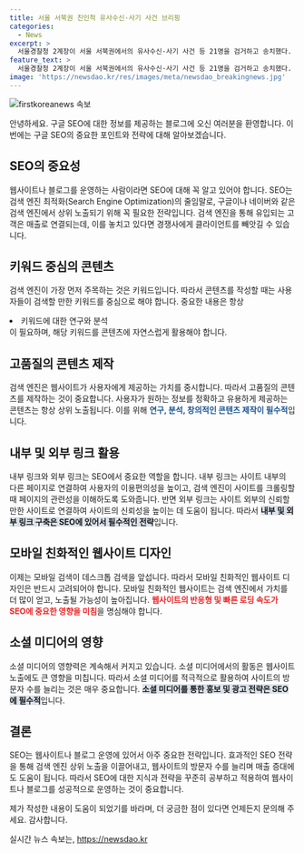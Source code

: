 ```yaml
---
title: 서울 서북권 친인척 유사수신·사기 사건 브리핑
categories:
  - News
excerpt: >
  서울경찰청 2계장이 서울 서북권에서의 유사수신·사기 사건 등 21명을 검거하고 송치했다.
feature_text: >
  서울경찰청 2계장이 서울 서북권에서의 유사수신·사기 사건 등 21명을 검거하고 송치했다.
image: 'https://newsdao.kr/res/images/meta/newsdao_breakingnews.jpg'
---
```


<p><img src="https://newsdao.kr/res/images/meta/newsdao_breakingnews.jpg" alt="firstkoreanews 속보" /></p>

<p>안녕하세요. 구글 SEO에 대한 정보를 제공하는 블로그에 오신 여러분을 환영합니다. 이번에는 구글 SEO의 중요한 포인트와 전략에 대해 알아보겠습니다.</p>

<h2 data-ke-size="size26">SEO의 중요성</h2>

<p data-ke-size="size16">웹사이트나 블로그를 운영하는 사람이라면 SEO에 대해 꼭 알고 있어야 합니다. SEO는 검색 엔진 최적화(Search Engine Optimization)의 줄임말로, 구글이나 네이버와 같은 검색 엔진에서 상위 노출되기 위해 꼭 필요한 전략입니다. 검색 엔진을 통해 유입되는 고객은 매출로 연결되는데, 이를 놓치고 있다면 경쟁사에게 클라이언트를 빼앗길 수 있습니다.</p>

<h2 data-ke-size="size26">키워드 중심의 콘텐츠</h2>

<p data-ke-size="size16">검색 엔진이 가장 먼저 주목하는 것은 키워드입니다. 따라서 콘텐츠를 작성할 때는 사용자들이 검색할 만한 키워드를 중심으로 해야 합니다. 중요한 내용은 항상 <li>키워드에 대한 연구와 분석</li>이 필요하며, 해당 키워드를 콘텐츠에 자연스럽게 활용해야 합니다.</p>

<h2 data-ke-size="size26">고품질의 콘텐츠 제작</h2>

<p data-ke-size="size16">검색 엔진은 웹사이트가 사용자에게 제공하는 가치를 중시합니다. 따라서 고품질의 콘텐츠를 제작하는 것이 중요합니다. 사용자가 원하는 정보를 정확하고 유용하게 제공하는 콘텐츠는 항상 상위 노출됩니다. 이를 위해 <b><span style="color: #1a5490;">연구, 분석, 창의적인 콘텐츠 제작이 필수적</span></b>입니다.</p>

<h2 data-ke-size="size26">내부 및 외부 링크 활용</h2>

<p data-ke-size="size16">내부 링크와 외부 링크는 SEO에서 중요한 역할을 합니다. 내부 링크는 사이트 내부의 다른 페이지로 연결하여 사용자의 이용편의성을 높이고, 검색 엔진이 사이트를 크롤링할 때 페이지의 관련성을 이해하도록 도와줍니다. 반면 외부 링크는 사이트 외부의 신뢰할 만한 사이트로 연결하여 사이트의 신뢰성을 높이는 데 도움이 됩니다. 따라서 <b><span style="background-color: #21538527;">내부 및 외부 링크 구축은 SEO에 있어서 필수적인 전략</span></b>입니다.</p>

<h2 data-ke-size="size26">모바일 친화적인 웹사이트 디자인</h2>

<p data-ke-size="size16">이제는 모바일 검색이 데스크톱 검색을 앞섭니다. 따라서 모바일 친화적인 웹사이트 디자인은 반드시 고려되어야 합니다. 모바일 친화적인 웹사이트는 검색 엔진에서 가치를 더 많이 얻고, 노출될 가능성이 높아집니다. <b><span style="color: #ee2323;">웹사이트의 반응형 및 빠른 로딩 속도가 SEO에 중요한 영향을 미침</span></b>을 명심해야 합니다.</p>

<h2 data-ke-size="size26">소셜 미디어의 영향</h2>

<p data-ke-size="size16">소셜 미디어의 영향력은 계속해서 커지고 있습니다. 소셜 미디어에서의 활동은 웹사이트 노출에도 큰 영향을 미칩니다. 따라서 소셜 미디어를 적극적으로 활용하여 사이트의 방문자 수를 늘리는 것은 매우 중요합니다. <b><span style="background-color: #21538527;">소셜 미디어를 통한 홍보 및 광고 전략은 SEO에 필수적</span></b>입니다.</p>

<h2 data-ke-size="size26">결론</h2>

<p data-ke-size="size16">SEO는 웹사이트나 블로그 운영에 있어서 아주 중요한 전략입니다. 효과적인 SEO 전략을 통해 검색 엔진 상위 노출을 이끌어내고, 웹사이트의 방문자 수를 늘리며 매출 증대에도 도움이 됩니다. 따라서 SEO에 대한 지식과 전략을 꾸준히 공부하고 적용하여 웹사이트나 블로그를 성공적으로 운영하는 것이 중요합니다.</p>

<p>제가 작성한 내용이 도움이 되었기를 바라며, 더 궁금한 점이 있다면 언제든지 문의해 주세요. 감사합니다.</p>
실시간 뉴스 속보는, <a href="https://newsdao.kr" rel="dofollow">https://newsdao.kr</a>


